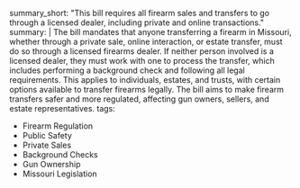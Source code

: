 summary_short: "This bill requires all firearm sales and transfers to go through a licensed dealer, including private and online transactions."
summary: |
  The bill mandates that anyone transferring a firearm in Missouri, whether through a private sale, online interaction, or estate transfer, must do so through a licensed firearms dealer. If neither person involved is a licensed dealer, they must work with one to process the transfer, which includes performing a background check and following all legal requirements. This applies to individuals, estates, and trusts, with certain options available to transfer firearms legally. The bill aims to make firearm transfers safer and more regulated, affecting gun owners, sellers, and estate representatives.
tags:
  - Firearm Regulation
  - Public Safety
  - Private Sales
  - Background Checks
  - Gun Ownership
  - Missouri Legislation

